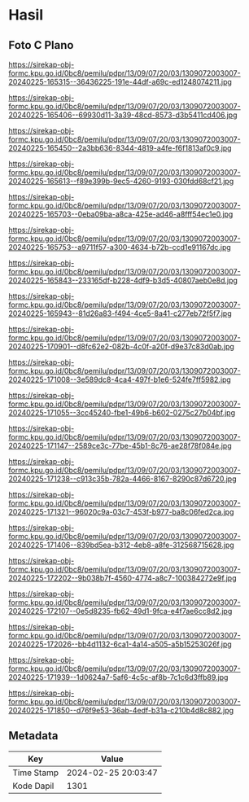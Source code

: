 # Hasil

## Foto C Plano

https://sirekap-obj-formc.kpu.go.id/0bc8/pemilu/pdpr/13/09/07/20/03/1309072003007-20240225-165315--36436225-191e-44df-a69c-ed1248074211.jpg

https://sirekap-obj-formc.kpu.go.id/0bc8/pemilu/pdpr/13/09/07/20/03/1309072003007-20240225-165406--69930d11-3a39-48cd-8573-d3b5411cd406.jpg

https://sirekap-obj-formc.kpu.go.id/0bc8/pemilu/pdpr/13/09/07/20/03/1309072003007-20240225-165450--2a3bb636-8344-4819-a4fe-f6f1813af0c9.jpg

https://sirekap-obj-formc.kpu.go.id/0bc8/pemilu/pdpr/13/09/07/20/03/1309072003007-20240225-165613--f89e399b-9ec5-4260-9193-030fdd68cf21.jpg

https://sirekap-obj-formc.kpu.go.id/0bc8/pemilu/pdpr/13/09/07/20/03/1309072003007-20240225-165703--0eba09ba-a8ca-425e-ad46-a8fff54ec1e0.jpg

https://sirekap-obj-formc.kpu.go.id/0bc8/pemilu/pdpr/13/09/07/20/03/1309072003007-20240225-165753--a9711f57-a300-4634-b72b-ccd1e91167dc.jpg

https://sirekap-obj-formc.kpu.go.id/0bc8/pemilu/pdpr/13/09/07/20/03/1309072003007-20240225-165843--233165df-b228-4df9-b3d5-40807aeb0e8d.jpg

https://sirekap-obj-formc.kpu.go.id/0bc8/pemilu/pdpr/13/09/07/20/03/1309072003007-20240225-165943--81d26a83-f494-4ce5-8a41-c277eb72f5f7.jpg

https://sirekap-obj-formc.kpu.go.id/0bc8/pemilu/pdpr/13/09/07/20/03/1309072003007-20240225-170901--d8fc62e2-082b-4c0f-a20f-d9e37c83d0ab.jpg

https://sirekap-obj-formc.kpu.go.id/0bc8/pemilu/pdpr/13/09/07/20/03/1309072003007-20240225-171008--3e589dc8-4ca4-497f-b1e6-524fe7ff5982.jpg

https://sirekap-obj-formc.kpu.go.id/0bc8/pemilu/pdpr/13/09/07/20/03/1309072003007-20240225-171055--3cc45240-fbe1-49b6-b602-0275c27b04bf.jpg

https://sirekap-obj-formc.kpu.go.id/0bc8/pemilu/pdpr/13/09/07/20/03/1309072003007-20240225-171147--2589ce3c-77be-45b1-8c76-ae28f78f084e.jpg

https://sirekap-obj-formc.kpu.go.id/0bc8/pemilu/pdpr/13/09/07/20/03/1309072003007-20240225-171238--c913c35b-782a-4466-8167-8290c87d6720.jpg

https://sirekap-obj-formc.kpu.go.id/0bc8/pemilu/pdpr/13/09/07/20/03/1309072003007-20240225-171321--96020c9a-03c7-453f-b977-ba8c06fed2ca.jpg

https://sirekap-obj-formc.kpu.go.id/0bc8/pemilu/pdpr/13/09/07/20/03/1309072003007-20240225-171406--839bd5ea-b312-4eb8-a8fe-312568715628.jpg

https://sirekap-obj-formc.kpu.go.id/0bc8/pemilu/pdpr/13/09/07/20/03/1309072003007-20240225-172202--9b038b7f-4560-4774-a8c7-100384272e9f.jpg

https://sirekap-obj-formc.kpu.go.id/0bc8/pemilu/pdpr/13/09/07/20/03/1309072003007-20240225-172107--0e5d8235-fb62-49d1-9fca-e4f7ae6cc8d2.jpg

https://sirekap-obj-formc.kpu.go.id/0bc8/pemilu/pdpr/13/09/07/20/03/1309072003007-20240225-172026--bb4d1132-6ca1-4a14-a505-a5b15253026f.jpg

https://sirekap-obj-formc.kpu.go.id/0bc8/pemilu/pdpr/13/09/07/20/03/1309072003007-20240225-171939--1d0624a7-5af6-4c5c-af8b-7c1c6d3ffb89.jpg

https://sirekap-obj-formc.kpu.go.id/0bc8/pemilu/pdpr/13/09/07/20/03/1309072003007-20240225-171850--d76f9e53-36ab-4edf-b31a-c210b4d8c882.jpg


## Metadata

| Key        | Value               |
| ---------- | ------------------- |
| Time Stamp | 2024-02-25 20:03:47 |
| Kode Dapil | 1301                |



